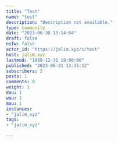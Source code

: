 ```yaml
---
title: "Test" 
name: "test"
description: "Description not available."
type: community
date: "2023-06-30 13:14:04"
draft: false
nsfw: false
actor_id: "https://jalim.xyz/c/test"
host: jalim.xyz
lastmod: "1969-12-31 19:00:00"
published: "2023-06-21 13:35:12"
subscribers: 2
posts: 1
comments: 0
weight: 1
dau: 1
wau: 1
mau: 1
instances:
- "jalim_xyz"
tags: 
- "jalim_xyz"

---
```

